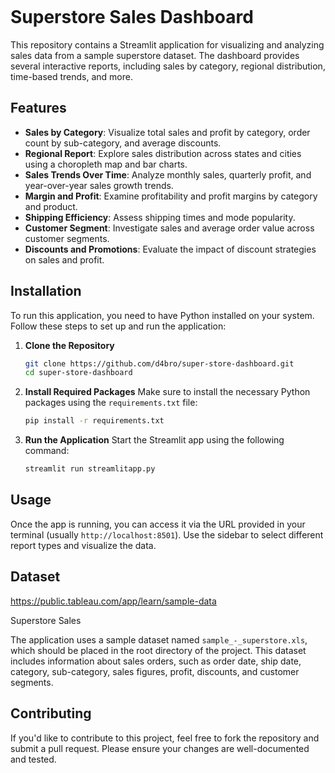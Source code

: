 ```markdown
```
# Superstore Sales Dashboard
This repository contains a Streamlit application for visualizing and analyzing sales data from a sample superstore dataset. The dashboard provides several interactive reports, including sales by category, regional distribution, time-based trends, and more.

## Features

- **Sales by Category**: Visualize total sales and profit by category, order count by sub-category, and average discounts.
- **Regional Report**: Explore sales distribution across states and cities using a choropleth map and bar charts.
- **Sales Trends Over Time**: Analyze monthly sales, quarterly profit, and year-over-year sales growth trends.
- **Margin and Profit**: Examine profitability and profit margins by category and product.
- **Shipping Efficiency**: Assess shipping times and mode popularity.
- **Customer Segment**: Investigate sales and average order value across customer segments.
- **Discounts and Promotions**: Evaluate the impact of discount strategies on sales and profit.

## Installation

To run this application, you need to have Python installed on your system. Follow these steps to set up and run the application:

1. **Clone the Repository**
   ```bash
   git clone https://github.com/d4bro/super-store-dashboard.git
   cd super-store-dashboard
   ```

2. **Install Required Packages**
   Make sure to install the necessary Python packages using the `requirements.txt` file:
   ```bash
   pip install -r requirements.txt
   ```

3. **Run the Application**
   Start the Streamlit app using the following command:
   ```bash
   streamlit run streamlitapp.py
   ```

## Usage

Once the app is running, you can access it via the URL provided in your terminal (usually `http://localhost:8501`). Use the sidebar to select different report types and visualize the data.

## Dataset
https://public.tableau.com/app/learn/sample-data

Superstore Sales

The application uses a sample dataset named `sample_-_superstore.xls`, which should be placed in the root directory of the project. This dataset includes information about sales orders, such as order date, ship date, category, sub-category, sales figures, profit, discounts, and customer segments.

## Contributing

If you'd like to contribute to this project, feel free to fork the repository and submit a pull request. Please ensure your changes are well-documented and tested.
```
